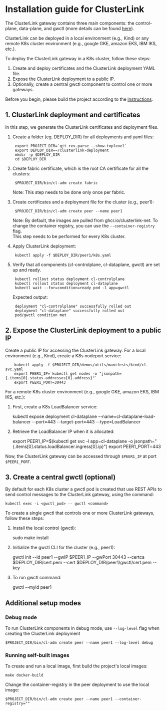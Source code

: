 # Installation guide for ClusterLink
The ClusterLink gateway contains three main components: the control-plane, data-plane, and gwctl (more details can be found [here](../README.md#what-is-clusterlink)).

ClusterLink can be deployed in a local environment (e.g., Kind) or any remote K8s cluster environment (e.g., google GKE, amazon EKS, IBM IKS, etc.).

To deploy the ClusterLink gateway in a K8s cluster, follow these steps:

1. Create and deploy certificates and the ClusterLink deployment YAML file.
2. Expose the ClusterLink deployment to a public IP.
3. Optionally, create a central gwctl component to control one or more gateways.

Before you begin, please build the project according to the [instructions](../README.md#building-clustelink).
## 1. ClusterLink deployment and certificates
In this step, we generate the ClusterLink certificates and deployment files.

1) Create a folder (eg. DEPLOY_DIR) for all deployments and yaml files:

        export PROJECT_DIR=`git rev-parse --show-toplevel`
        export DEPLOY_DIR=~/clusterlink-deployment
        mkdir -p $DEPLOY_DIR
        cd $DEPLOY_DIR

2) Create fabric certificate, which is the root CA certificate for all the clusters:

        $PROJECT_DIR/bin/cl-adm create fabric

    Note: This step needs to be done only once per fabric.
3) Create certificates and a deployment file for the cluster (e.g., peer1):

        $PROJECT_DIR/bin/cl-adm create peer --name peer1

    Note: By default, the images are pulled from ghcr.io/clusterlink-net. To change the container registry, you can use the ```--container-registry``` flag.  
    This step needs to be performed for every K8s cluster.

4) Apply ClusterLink deployment:
   
        kubectl apply -f $DEPLOY_DIR/peer1/k8s.yaml

5) Verify that all components (cl-controlplane, cl-dataplane, gwctl) are set up and ready.
   
        kubectl rollout status deployment cl-controlplane
        kubectl rollout status deployment cl-dataplane
        kubectl wait --for=condition=ready pod -l app=gwctl 
        
    Expected output:
    
        deployment "cl-controlplane" successfully rolled out
        deployment "cl-dataplane" successfully rolled out
        pod/gwctl condition met

## 2. Expose the ClusterLink deployment to a public IP
Create a public IP for accessing the ClusterLink gateway.
For a local environment (e.g., Kind), create a K8s nodeport service:

        kubectl apply -f $PROJECT_DIR/demos/utils/manifests/kind/cl-svc.yaml
        export PEER1_IP=`kubectl get nodes -o "jsonpath={.items[0].status.addresses[0].address}"`
        export PEER1_PORT=30443

For a remote K8s cluster environment (e.g., google GKE, amazon EKS, IBM IKS, etc.):

1. First, create a K8s LoadBalancer service:

    kubectl expose deployment cl-dataplane --name=cl-dataplane-load-balancer --port=443 --target-port=443 --type=LoadBalancer

2. Retrieve the LoadBalancer IP when it is allocated:

    export PEER1_IP=$(kubectl get svc -l app=cl-dataplane -o jsonpath="{.items[0].status.loadBalancer.ingress[0].ip}")
    export PEER1_PORT=443

Now, the ClusterLink gateway can be accessed through `$PEER1_IP` at port  `$PEER1_PORT`.

## 3. Create a central gwctl (optional)
By default for each K8s cluster a gwctl pod is created that use REST APIs to send control messages to the
ClusterLink gateway, using the command:

    kubectl exec -i <gwctl_pod> -- gwctl <command>

To create a single gwctl that controls one or more ClusterLink gateways, follow these steps:

1. Install the local control (gwctl):

    sudo make install

2. Initialize the gwctl CLI for the cluster (e.g., peer1):

    gwctl init --id peer1 --gwIP $PEER1_IP --gwPort 30443 --certca $DEPLOY_DIR/cert.pem --cert $DEPLOY_DIR/peer1/gwctl/cert.pem --key

3. To run gwctl command:
   
    gwctl --myid peer1 <command>

## Additional setup modes
### Debug mode
To run ClusterLink components in debug mode, use ```--log-level``` flag when creating the ClusterLink deployment

    $PROJECT_DIR/bin/cl-adm create peer --name peer1 --log-level debug

### Running self-built images
To create and run a local image, first build the project's local images:

    make docker-build

Change the container-registry in the peer deployment to use the local image:

    $PROJECT_DIR/bin/cl-adm create peer --name peer1 --container-registry=""


